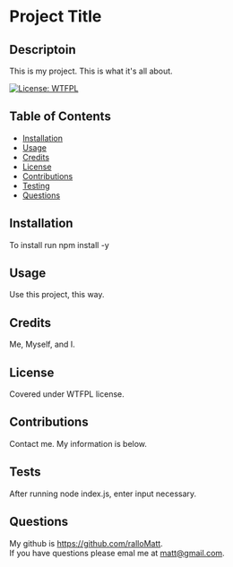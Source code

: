 # Project Title

  ## Descriptoin

  This is my project. This is what it's all about.

  [![License: WTFPL](https://img.shields.io/badge/License-WTFPL-brightgreen.svg)](http://www.wtfpl.net/about/)

  ## Table of Contents
  
  - [Installation](#installation)
  - [Usage](#usage)
  - [Credits](#credits)
  - [License](#license)
  - [Contributions](#contributions)
  - [Testing](#tests)
  - [Questions](#questions)

  ## Installation

  To install run npm install -y

  ## Usage

  Use this project, this way.

  ## Credits 

  Me, Myself, and I.

  ## License

  Covered under WTFPL license.

  ## Contributions

  Contact me. My information is below.

  ## Tests

  After running node index.js, enter input necessary.

  ## Questions

  My github is https://github.com/ralloMatt.  
  If you have questions please emal me at matt@gmail.com.  
